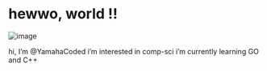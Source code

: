 # hewwo, world !!

![image](https://imgur.com/CzGWxDK.gif)

hi, I’m @YamahaCoded
i’m interested in comp-sci
i’m currently learning GO and C++

<!---
YamahaCoded/YamahaCoded is a ✨ special ✨ repository because its `README.md` (this file) appears on your GitHub profile.
You can click the Preview link to take a look at your changes.
--->
